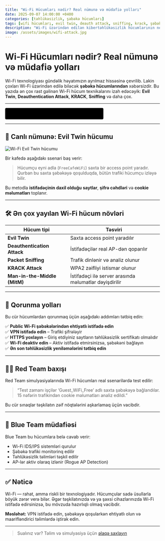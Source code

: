 ```yaml
---
title: "Wi-Fi Hücumları nədir? Real nümunə və müdafiə yolları"
date: 2025-09-07 14:00:00 +0400
categories: [təhlükəsizlik, şəbəkə hücumları]
tags: [wifi hücumları, evil twin, deauth attack, sniffing, krack, şəbəkə təhlükəsizliyi, red team, blue team]
description: "Wi-Fi üzərindən edilən kibertəhlükəsizlik hücumlarının necə işlədiyini canlı nümunə ilə öyrənin. Evil Twin, KRACK və Deauth kimi taktikalar və onlardan qorunma yolları."
image: /assets/images/wifi-attack.jpg
---
```


# Wi-Fi Hücumları nədir? Real nümunə və müdafiə yolları

Wi-Fi texnologiyası gündəlik həyatımızın ayrılmaz hissəsinə çevrilib. Lakin çoxları Wi-Fi üzərindən edilə biləcək **şəbəkə hücumlarından** xəbərsizdir. Bu yazıda ən çox rast gəlinən Wi-Fi hücum texnikalarını izah edəcəyik: **Evil Twin**, **Deauthentication Attack**, **KRACK**, **Sniffing** və daha çox.

---

<div id="terminal"></div>

<script>
const messages = [
  "Scanning Wi-Fi networks...",
  "Capturing handshake...",
  "Running deauth attack...",
  "Welcome to CyberShieldy.com"
];

let idx = 0;
const terminal = document.getElementById('terminal');
const typingSpeed = 100;

function typeMessage(msg, i = 0) {
  if (i < msg.length) {
    terminal.textContent += msg.charAt(i);
    setTimeout(() => typeMessage(msg, i + 1), typingSpeed);
  } else {
    setTimeout(() => {
      eraseMessage(msg.length);
    }, 1000);
  }
}

function eraseMessage(len) {
  if (len > 0) {
    terminal.textContent = terminal.textContent.slice(0, -1);
    setTimeout(() => eraseMessage(len - 1), typingSpeed / 2);
  } else {
    idx = (idx + 1) % messages.length;
    typeMessage(messages[idx]);
  }
}

typeMessage(messages[idx]);
</script>

<style>
#terminal {
  font-family: monospace;
  white-space: nowrap;
  background: black;
  color: #0f0;
  padding: 10px;
  border-radius: 4px;
  width: max-content;
  min-width: 300px;
  height: 1.2em;
}
</style>

---

## 🎯 Canlı nümunə: Evil Twin hücumu

![Wi-Fi Evil Twin hücumu](/assets/images/evil-twin-demo.jpg)

Bir kafedə aşağıdakı ssenari baş verir:

> Hücumçu eyni adla (`FreeCafeWiFi`) saxta bir access point yaradır. Qurban bu saxta şəbəkəyə qoşulduqda, bütün trafiki hücumçu izləyə bilir.

Bu metodla **istifadəçinin daxil olduğu saytlar**, **şifrə cəhdləri** və **cookie məlumatları** toplanır.

---

## 🛠️ Ən çox yayılan Wi-Fi hücum növləri

| Hücum tipi | Təsviri |
|------------|----------|
| **Evil Twin** | Saxta access point yaradılır |
| **Deauthentication Attack** | İstifadəçilər real AP-dən qoparılır |
| **Packet Sniffing** | Trafik dinlənir və analiz olunur |
| **KRACK Attack** | WPA2 zəifliyi istismar olunur |
| **Man-in-the-Middle (MitM)** | İstifadəçi ilə server arasında məlumatlar dəyişdirilir |

---

## 🔐 Qorunma yolları

Bu cür hücumlardan qorunmaq üçün aşağıdakı addımları tətbiq edin:

✅ **Public Wi-Fi şəbəkələrindən ehtiyatlı istifadə edin**  
✅ **VPN istifadə edin** – Trafiki şifrələyir  
✅ **HTTPS yoxlayın** – Giriş etdiyiniz saytların təhlükəsizlik sertifikatı olmalıdır  
✅ **Wi-Fi deaktiv edin** – Aktiv istifadə etmirsinizsə, şəbəkəni bağlayın  
✅ **Ən son təhlükəsizlik yeniləmələrini tətbiq edin**

---

## 👨‍💻 Red Team baxışı

Red Team simulyasiyalarında Wi-Fi hücumları real ssenarilərdə test edilir:

> “Test zamanı işçilər ‘Guest_WiFi_Free’ adlı saxta şəbəkəyə bağlandılar. 15 nəfərin trafikindən cookie məlumatları analiz edildi.”

Bu cür sınaqlar təşkilatın zəif nöqtələrini aşkarlamaq üçün vacibdir.

---

## 🧯 Blue Team müdafiəsi

Blue Team bu hücumlara belə cavab verir:

- Wi-Fi IDS/IPS sistemləri qurulur
- Şəbəkə trafiki monitorinq edilir
- Təhlükəsizlik təlimləri təşkil edilir
- AP-lər aktiv olaraq izlənir (Rogue AP Detection)

---

## ✅ Nəticə

Wi-Fi — rahat, amma riskli bir texnologiyadır. Hücumçular sadə üsullarla böyük zərər verə bilər. Əgər təşkilatınızda və ya şəxsi cihazlarınızda Wi-Fi istifadə edirsinizsə, bu mövzuda hazırlıqlı olmaq vacibdir.

**Məsləhət:** VPN istifadə edin, şəbəkəyə qoşularkən ehtiyatlı olun və maarifləndirici təlimlərdə iştirak edin.

---

> Sualınız var? Təlim və simulyasiya üçün [əlaqə saxlayın](mailto:cyberdersler@gmail.com)

